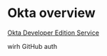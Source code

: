# Okta overview

[Okta Developer Edition Service](https://developer.okta.com/signup/)

wirh GitHub auth
